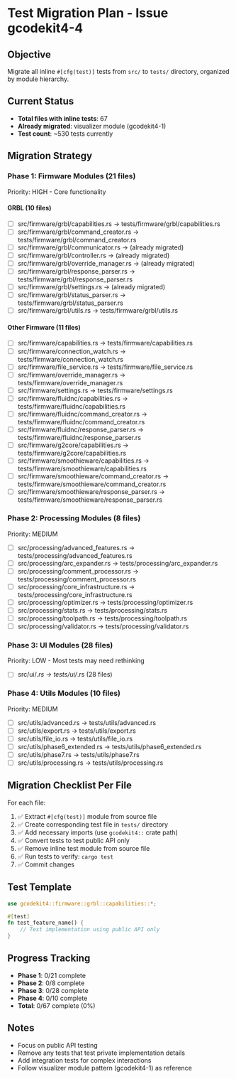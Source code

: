 # Test Migration Plan - Issue gcodekit4-4

## Objective
Migrate all inline `#[cfg(test)]` tests from `src/` to `tests/` directory, organized by module hierarchy.

## Current Status
- **Total files with inline tests**: 67
- **Already migrated**: visualizer module (gcodekit4-1)
- **Test count**: ~530 tests currently

## Migration Strategy

### Phase 1: Firmware Modules (21 files)
Priority: HIGH - Core functionality

#### GRBL (10 files)
- [ ] src/firmware/grbl/capabilities.rs → tests/firmware/grbl/capabilities.rs
- [ ] src/firmware/grbl/command_creator.rs → tests/firmware/grbl/command_creator.rs
- [ ] src/firmware/grbl/communicator.rs → (already migrated)
- [ ] src/firmware/grbl/controller.rs → (already migrated)
- [ ] src/firmware/grbl/override_manager.rs → (already migrated)
- [ ] src/firmware/grbl/response_parser.rs → tests/firmware/grbl/response_parser.rs
- [ ] src/firmware/grbl/settings.rs → (already migrated)
- [ ] src/firmware/grbl/status_parser.rs → tests/firmware/grbl/status_parser.rs
- [ ] src/firmware/grbl/utils.rs → tests/firmware/grbl/utils.rs

#### Other Firmware (11 files)
- [ ] src/firmware/capabilities.rs → tests/firmware/capabilities.rs
- [ ] src/firmware/connection_watch.rs → tests/firmware/connection_watch.rs
- [ ] src/firmware/file_service.rs → tests/firmware/file_service.rs
- [ ] src/firmware/override_manager.rs → tests/firmware/override_manager.rs
- [ ] src/firmware/settings.rs → tests/firmware/settings.rs
- [ ] src/firmware/fluidnc/capabilities.rs → tests/firmware/fluidnc/capabilities.rs
- [ ] src/firmware/fluidnc/command_creator.rs → tests/firmware/fluidnc/command_creator.rs
- [ ] src/firmware/fluidnc/response_parser.rs → tests/firmware/fluidnc/response_parser.rs
- [ ] src/firmware/g2core/capabilities.rs → tests/firmware/g2core/capabilities.rs
- [ ] src/firmware/smoothieware/capabilities.rs → tests/firmware/smoothieware/capabilities.rs
- [ ] src/firmware/smoothieware/command_creator.rs → tests/firmware/smoothieware/command_creator.rs
- [ ] src/firmware/smoothieware/response_parser.rs → tests/firmware/smoothieware/response_parser.rs

### Phase 2: Processing Modules (8 files)
Priority: MEDIUM

- [ ] src/processing/advanced_features.rs → tests/processing/advanced_features.rs
- [ ] src/processing/arc_expander.rs → tests/processing/arc_expander.rs
- [ ] src/processing/comment_processor.rs → tests/processing/comment_processor.rs
- [ ] src/processing/core_infrastructure.rs → tests/processing/core_infrastructure.rs
- [ ] src/processing/optimizer.rs → tests/processing/optimizer.rs
- [ ] src/processing/stats.rs → tests/processing/stats.rs
- [ ] src/processing/toolpath.rs → tests/processing/toolpath.rs
- [ ] src/processing/validator.rs → tests/processing/validator.rs

### Phase 3: UI Modules (28 files)
Priority: LOW - Most tests may need rethinking

- [ ] src/ui/*.rs → tests/ui/*.rs (28 files)

### Phase 4: Utils Modules (10 files)
Priority: MEDIUM

- [ ] src/utils/advanced.rs → tests/utils/advanced.rs
- [ ] src/utils/export.rs → tests/utils/export.rs
- [ ] src/utils/file_io.rs → tests/utils/file_io.rs
- [ ] src/utils/phase6_extended.rs → tests/utils/phase6_extended.rs
- [ ] src/utils/phase7.rs → tests/utils/phase7.rs
- [ ] src/utils/processing.rs → tests/utils/processing.rs

## Migration Checklist Per File

For each file:
1. ✅ Extract `#[cfg(test)]` module from source file
2. ✅ Create corresponding test file in `tests/` directory
3. ✅ Add necessary imports (use `gcodekit4::` crate path)
4. ✅ Convert tests to test public API only
5. ✅ Remove inline test module from source file
6. ✅ Run tests to verify: `cargo test`
7. ✅ Commit changes

## Test Template

```rust
use gcodekit4::firmware::grbl::capabilities::*;

#[test]
fn test_feature_name() {
    // Test implementation using public API only
}
```

## Progress Tracking

- **Phase 1**: 0/21 complete
- **Phase 2**: 0/8 complete
- **Phase 3**: 0/28 complete
- **Phase 4**: 0/10 complete
- **Total**: 0/67 complete (0%)

## Notes

- Focus on public API testing
- Remove any tests that test private implementation details
- Add integration tests for complex interactions
- Follow visualizer module pattern (gcodekit4-1) as reference
